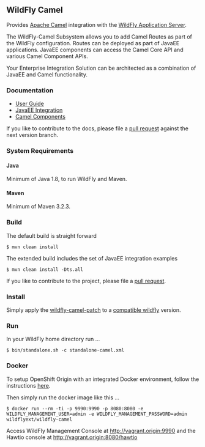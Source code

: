 ## WildFly Camel

Provides [Apache Camel](http://camel.apache.org/) integration with the [WildFly Application Server](http://wildfly.org/).

The WildFly-Camel Subsystem allows you to add Camel Routes as part of the WildFly configuration. Routes can be deployed as part of JavaEE applications. JavaEE components can access the Camel Core API and various Camel Component APIs.

Your Enterprise Integration Solution can be architected as a combination of JavaEE and Camel functionality.

### Documentation

* [User Guide](http://wildflyext.gitbooks.io/wildfly-camel/content/)
* [JavaEE Integration](http://wildflyext.gitbooks.io/wildfly-camel/content/javaee/index.html)
* [Camel Components](http://wildflyext.gitbooks.io/wildfly-camel/content/components/index.html)

If you like to contribute to the docs, please file a [pull request](https://github.com/wildfly-extras/wildfly-camel-book/branches) against the next version branch.

### System Requirements

#### Java

Minimum of Java 1.8, to run WildFly and Maven.

#### Maven

Minimum of Maven 3.2.3.


### Build

The default build is straight forward

```
$ mvn clean install
```

The extended build includes the set of JavaEE integration examples 

```
$ mvn clean install -Dts.all
```

If you like to contribute to the project, please file a [pull request](https://github.com/wildfly-extras/wildfly-camel/pulls).

### Install

Simply apply the [wildfly-camel-patch](https://github.com/wildfly-extras/wildfly-camel/releases) to a [compatible wildfly](http://wildflyext.gitbooks.io/wildfly-camel/content/start/compatibility.html) version.

### Run

In your WildFly home directory run ...

```
$ bin/standalone.sh -c standalone-camel.xml
```

### Docker 

To setup OpenShift Origin with an integrated Docker environment, follow the instructions [here](https://github.com/wildfly-extras/wildfly-camel/wiki/OpenShift-Origin).

Then simply run the docker image like this ...

```
$ docker run --rm -ti -p 9990:9990 -p 8080:8080 -e WILDFLY_MANAGEMENT_USER=admin -e WILDFLY_MANAGEMENT_PASSWORD=admin wildflyext/wildfly-camel
```

Access WildFly Management Console at http://vagrant.origin:9990 and the Hawtio console at http://vagrant.origin:8080/hawtio

